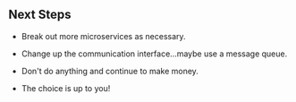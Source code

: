 ## Next Steps

* Break out more microservices as necessary.<!-- .element: class="fragment highlight-current-red"  data-fragment-index="1" -->

* Change up the communication interface...maybe use a message queue.<!-- .element: class="fragment highlight-current-red"  data-fragment-index="2" -->

* Don't do anything and continue to make money.<!-- .element: class="fragment highlight-current-red"  data-fragment-index="3" -->

* The choice is up to you!<!-- .element: class="fragment highlight-current-red"  data-fragment-index="4" -->
